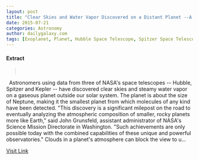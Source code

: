```yaml
---
layout: post
title: "Clear Skies and Water Vapor Discovered on a Distant Planet --A Significant Milepost Says NASA"
date: 2015-07-21
categories: Astronomy
author: dailygalaxy.com
tags: [Exoplanet, Planet, Hubble Space Telescope, Spitzer Space Telescope, Kepler (spacecraft), Super-Earth, Astronomy, Neptune, Absorption spectroscopy, Water vapor, Planets, Outer space, Astronomical objects, Physical sciences, Space science, Planetary science]
---
```





#### Extract
> 
 

 
Astronomers using data from three of NASA's space telescopes -- Hubble, Spitzer and Kepler -- have discovered clear skies and steamy water vapor on a gaseous planet outside our solar system. The planet is about the size of Neptune, making it the smallest planet from which molecules of any kind have been detected.
"This discovery is a significant milepost on the road to eventually analyzing the atmospheric composition of smaller, rocky planets more like Earth," said John Grunsfeld, assistant administrator of NASA's Science Mission Directorate in Washington. "Such achievements are only possible today with the combined capabilities of these unique and powerful observatories."
Clouds in a planet's atmosphere can block the view to u...



[Visit Link](http://feedproxy.google.com/~r/TheDailyGalaxyNewsFromPlanetEarthBeyond/~3/_19F0JXwXo0/-clear-skies-and-water-vapor-discovered-on-a-distant-planet-a-significant-milepost-says-nasa.html)



